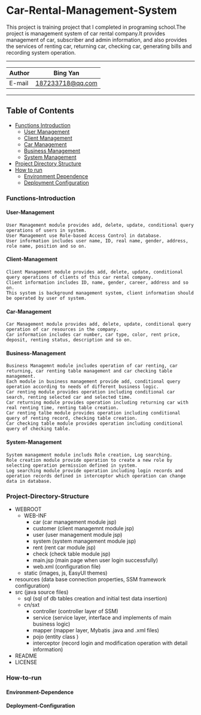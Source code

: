 # Car-Rental-Management-System
This project is training project that I completed in programing school.The project is management system of car rental company.It provides management of car, subscriber and admin information, and also provides the services of renting car, returning car, checking car, generating bills and recording system operation.
****
    
|Author|Bing Yan|
|---|---
|E-mail|187233718@qq.com


****
## Table of Contents
* [Functions Introduction](#Functions-Introduction)
    * [User Management](#User-Management)
    * [Client Management](#Client-Management)
    * [Car Management](#Car-Management)
    * [Business Management](#Business-Management)
    * [System Management](#System-Management)
* [Project Directory Structure](#Project-Directory-Structure)
* [How to run](#How-to-run)
    * [Environment Dependence](#Environment-Dependence)
    * [Deployment Configuration](#Deployment-Configuration)
    
### Functions-Introduction
#### User-Management
```
User Management module provides add, delete, update, conditional query operations of users in system.
User Management use Role-based Access Control in database.
User information includes user name, ID, real name, gender, address, role name, position and so on.
```
#### Client-Management
```
Client Management module provides add, delete, update, conditional query operations of clients of this car rental company.
Client information includes ID, name, gender, career, address and so on.
This system is background management system, client information should be operated by user of system.
```
#### Car-Management
```
Car Management module provides add, delete, update, conditional query operation of car resources in the company.
Car information includes car number, car type, color, rent price, deposit, renting status, description and so on.
```
#### Business-Management
```
Business Managemnt module includes operation of car renting, car returning, car renting table management and car checking table management.
Each module in business management provide add, conditional query operation according to needs of different business logic.
Car renting module provides operation including conditional car search, renting selected car and selected time.
Car returning module provides operation including returning car with real renting time, renting table creation.
Car renting talbe module provides operation including conditional query of renting record, checking table creation.
Car checking table module provides operation including conditional query of checking table. 
```
#### System-Management
```
System management module includs Role creation, Log searching.
Role creation module provide operation to create a new role by selecting operation permission defined in system.
Log searching module provide operation including login records and operation records defined in interceptor which operation can change data in database.
```

### Project-Directory-Structure
* WEBROOT
    * WEB-INF
        * car (car management module jsp)
        * customer (client managemnt module jsp)
        * user (user management module jsp)
        * system (system management module jsp)
        * rent (rent car module jsp)
        * check (check table module jsp)
        * main.jsp (main page when user login successfully)
        * web.xml (configuration file)
    * static (images, js, EasyUI themes)
* resources (data base connection properties, SSM framework configuration)
* src (java source files)
    * sql (sql of db tables creation and initial test data insertion)
    * cn/sxt
        * controller (controller layer of SSM)
        * service (service layer, interface and implements of main business logic)
        * mapper (mapper layer, Mybatis .java and .xml files)
        * pojo (entity class )
        * interceptor (record login and modification operation with detail information)
* README
* LICENSE
### How-to-run
#### Environment-Dependence 
#### Deployment-Configuration

